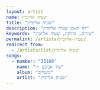 ```yaml
---
layout: artist
name: שעיה אליוביץ
title: "שעיה אליוביץ"
description: "דף האמן שעיה אליוביץ"
keywords: "שירים, מוזיקה, שעיה אליוביץ"
permalink: /artists/שעיה-אליוביץ/
redirect_from:
  - /artists/list/שעיה אליוביץ
songs:
  - number: "33108"
    name: "עוד אביכם חי"
    album: "סינגלים"
    artist: "שעיה אליוביץ"
---
```

